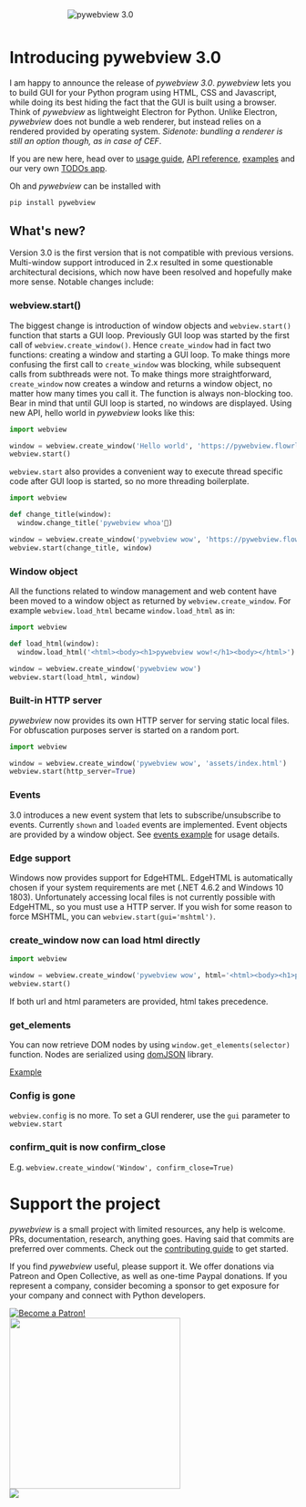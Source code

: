 <img src='./pywebview3.png' alt='pywebview 3.0' style='max-width: 300px; margin: 50px auto; display: block'/>


# Introducing pywebview 3.0

I am happy to announce the release of _pywebview 3.0_. _pywebview_ lets you to build GUI for your Python program using HTML, CSS and Javascript, while doing its best  hiding the fact that the GUI is built using a browser. Think of _pywebview_ as lightweight Electron for Python. Unlike Electron, _pywebview_ does not bundle a web renderer, but instead relies on a rendered provided by operating system. _Sidenote: bundling a renderer is still an option though, as in case of CEF_.

If you are new here, head over to [usage guide](/guide/usage.html), [API reference](/api.html), [examples](/examples) and our very own [TODOs app](https://github.com/r0x0r/pywebview/tree/master/examples/todos).

Oh and _pywebview_ can be installed with

``` bash
pip install pywebview
```


## What's new?

Version 3.0 is the first version that is not compatible with previous versions. Multi-window support introduced in 2.x resulted in some questionable architectural decisions, which now have been resolved and hopefully make more sense. Notable changes include:


### webview.start()
The biggest change is introduction of window objects and `webview.start()` function that starts a GUI loop. Previously GUI loop was started by the first call of `webview.create_window()`. Hence `create_window` had in fact two functions: creating a window and starting a GUI loop. To make things more confusing the first call to `create_window` was blocking, while subsequent calls from subthreads were not. To make things more straightforward, `create_window` now creates a window and returns a window object, no matter how many times you call it. The function is always non-blocking too. Bear in mind that until GUI loop is started, no windows are displayed. Using new API, hello world in _pywebview_ looks like this:

``` python
import webview

window = webview.create_window('Hello world', 'https://pywebview.flowrl.com/hello')
webview.start()
```

`webview.start` also provides a convenient way to execute thread specific code after GUI loop is started, so no more threading boilerplate.

``` python
import webview

def change_title(window):
  window.change_title('pywebview whoa')

window = webview.create_window('pywebview wow', 'https://pywebview.flowrl.com/hello')
webview.start(change_title, window)
```


### Window object
All the functions related to window management and web content have been moved to a window object as returned by `webview.create_window`. For example `webview.load_html` became `window.load_html` as in:

``` python
import webview

def load_html(window):
  window.load_html('<html><body><h1>pywebview wow!</h1><body></html>')

window = webview.create_window('pywebview wow')
webview.start(load_html, window)
```



### Built-in HTTP server
_pywebview_ now provides its own HTTP server for serving static local files. For obfuscation purposes server is started on a random port.

``` python
import webview

window = webview.create_window('pywebview wow', 'assets/index.html')
webview.start(http_server=True)
```


### Events
3.0 introduces a new event system that lets to subscribe/unsubscribe to events. Currently `shown` and `loaded` events are implemented. Event objects are provided by a window object. See [events example](/examples/events.html) for usage details.


### Edge support
Windows now provides support for EdgeHTML. EdgeHTML is automatically chosen if your system requirements are met (.NET 4.6.2 and Windows 10 1803). Unfortunately accessing local files is not currently possible with EdgeHTML, so you must use a HTTP server. If you wish for some reason to force MSHTML, you can `webview.start(gui='mshtml')`.


### create_window now can load html directly

``` python
import webview

window = webview.create_window('pywebview wow', html='<html><body><h1>pywebview wow!</h1><body></html>')
webview.start()
```

If both url and html parameters are provided, html takes precedence.


### get_elements
You can now retrieve DOM nodes by using `window.get_elements(selector)` function. Nodes are serialized using [domJSON](https://github.com/azaslavsky/domJSON) library.

[Example](/examples/get_elements.html)

### Config is gone
`webview.config` is no more. To set a GUI renderer, use the `gui` parameter to `webview.start`


### confirm_quit is now confirm_close

E.g. `webview.create_window('Window', confirm_close=True)`


# Support the project

_pywebview_ is a small project with limited resources, any help is welcome. PRs, documentation, research, anything goes. Having said that commits are preferred over comments. Check out the [contributing guide](/contributing) to get started.

If you find _pywebview_ useful, please support it. We offer donations via Patreon and Open Collective, as well as one-time Paypal donations. If you represent a company, consider becoming a sponsor to get exposure for your company and connect with Python developers.

<div class="center spc-l spc-vertical">
	<a href="https://www.patreon.com/bePatron?u=13226105" data-patreon-widget-type="become-patron-button">
		<img src='https://c5.patreon.com/external/logo/become_a_patron_button.png' alt='Become a Patron!'/>
	</a>
</div>

<div class="center spc-l spc-vertical">
	<a href="https://opencollective.com/pywebview/donate" target="_blank">
		<img src="https://opencollective.com/pywebview/donate/button@2x.png?color=blue" width=300 />
	</a>
</div>

<div class="center spc-l spc-vertical">
	<a href="http://bit.ly/2eg2Z5P" target="_blank">
		<img src="/paypal.png"/>
	</a>
</div>
